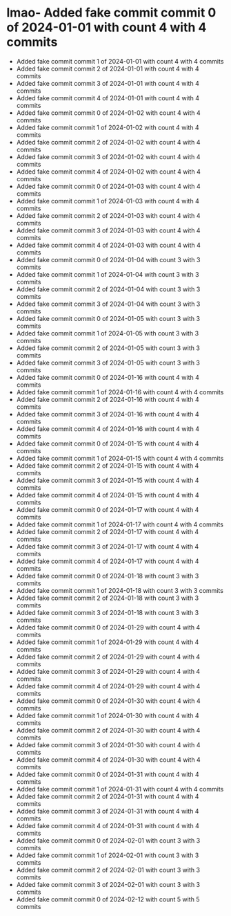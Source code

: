 # lmao- Added fake commit commit 0 of 2024-01-01 with count 4 with 4 commits
- Added fake commit commit 1 of 2024-01-01 with count 4 with 4 commits
- Added fake commit commit 2 of 2024-01-01 with count 4 with 4 commits
- Added fake commit commit 3 of 2024-01-01 with count 4 with 4 commits
- Added fake commit commit 4 of 2024-01-01 with count 4 with 4 commits
- Added fake commit commit 0 of 2024-01-02 with count 4 with 4 commits
- Added fake commit commit 1 of 2024-01-02 with count 4 with 4 commits
- Added fake commit commit 2 of 2024-01-02 with count 4 with 4 commits
- Added fake commit commit 3 of 2024-01-02 with count 4 with 4 commits
- Added fake commit commit 4 of 2024-01-02 with count 4 with 4 commits
- Added fake commit commit 0 of 2024-01-03 with count 4 with 4 commits
- Added fake commit commit 1 of 2024-01-03 with count 4 with 4 commits
- Added fake commit commit 2 of 2024-01-03 with count 4 with 4 commits
- Added fake commit commit 3 of 2024-01-03 with count 4 with 4 commits
- Added fake commit commit 4 of 2024-01-03 with count 4 with 4 commits
- Added fake commit commit 0 of 2024-01-04 with count 3 with 3 commits
- Added fake commit commit 1 of 2024-01-04 with count 3 with 3 commits
- Added fake commit commit 2 of 2024-01-04 with count 3 with 3 commits
- Added fake commit commit 3 of 2024-01-04 with count 3 with 3 commits
- Added fake commit commit 0 of 2024-01-05 with count 3 with 3 commits
- Added fake commit commit 1 of 2024-01-05 with count 3 with 3 commits
- Added fake commit commit 2 of 2024-01-05 with count 3 with 3 commits
- Added fake commit commit 3 of 2024-01-05 with count 3 with 3 commits
- Added fake commit commit 0 of 2024-01-16 with count 4 with 4 commits
- Added fake commit commit 1 of 2024-01-16 with count 4 with 4 commits
- Added fake commit commit 2 of 2024-01-16 with count 4 with 4 commits
- Added fake commit commit 3 of 2024-01-16 with count 4 with 4 commits
- Added fake commit commit 4 of 2024-01-16 with count 4 with 4 commits
- Added fake commit commit 0 of 2024-01-15 with count 4 with 4 commits
- Added fake commit commit 1 of 2024-01-15 with count 4 with 4 commits
- Added fake commit commit 2 of 2024-01-15 with count 4 with 4 commits
- Added fake commit commit 3 of 2024-01-15 with count 4 with 4 commits
- Added fake commit commit 4 of 2024-01-15 with count 4 with 4 commits
- Added fake commit commit 0 of 2024-01-17 with count 4 with 4 commits
- Added fake commit commit 1 of 2024-01-17 with count 4 with 4 commits
- Added fake commit commit 2 of 2024-01-17 with count 4 with 4 commits
- Added fake commit commit 3 of 2024-01-17 with count 4 with 4 commits
- Added fake commit commit 4 of 2024-01-17 with count 4 with 4 commits
- Added fake commit commit 0 of 2024-01-18 with count 3 with 3 commits
- Added fake commit commit 1 of 2024-01-18 with count 3 with 3 commits
- Added fake commit commit 2 of 2024-01-18 with count 3 with 3 commits
- Added fake commit commit 3 of 2024-01-18 with count 3 with 3 commits
- Added fake commit commit 0 of 2024-01-29 with count 4 with 4 commits
- Added fake commit commit 1 of 2024-01-29 with count 4 with 4 commits
- Added fake commit commit 2 of 2024-01-29 with count 4 with 4 commits
- Added fake commit commit 3 of 2024-01-29 with count 4 with 4 commits
- Added fake commit commit 4 of 2024-01-29 with count 4 with 4 commits
- Added fake commit commit 0 of 2024-01-30 with count 4 with 4 commits
- Added fake commit commit 1 of 2024-01-30 with count 4 with 4 commits
- Added fake commit commit 2 of 2024-01-30 with count 4 with 4 commits
- Added fake commit commit 3 of 2024-01-30 with count 4 with 4 commits
- Added fake commit commit 4 of 2024-01-30 with count 4 with 4 commits
- Added fake commit commit 0 of 2024-01-31 with count 4 with 4 commits
- Added fake commit commit 1 of 2024-01-31 with count 4 with 4 commits
- Added fake commit commit 2 of 2024-01-31 with count 4 with 4 commits
- Added fake commit commit 3 of 2024-01-31 with count 4 with 4 commits
- Added fake commit commit 4 of 2024-01-31 with count 4 with 4 commits
- Added fake commit commit 0 of 2024-02-01 with count 3 with 3 commits
- Added fake commit commit 1 of 2024-02-01 with count 3 with 3 commits
- Added fake commit commit 2 of 2024-02-01 with count 3 with 3 commits
- Added fake commit commit 3 of 2024-02-01 with count 3 with 3 commits
- Added fake commit commit 0 of 2024-02-12 with count 5 with 5 commits
